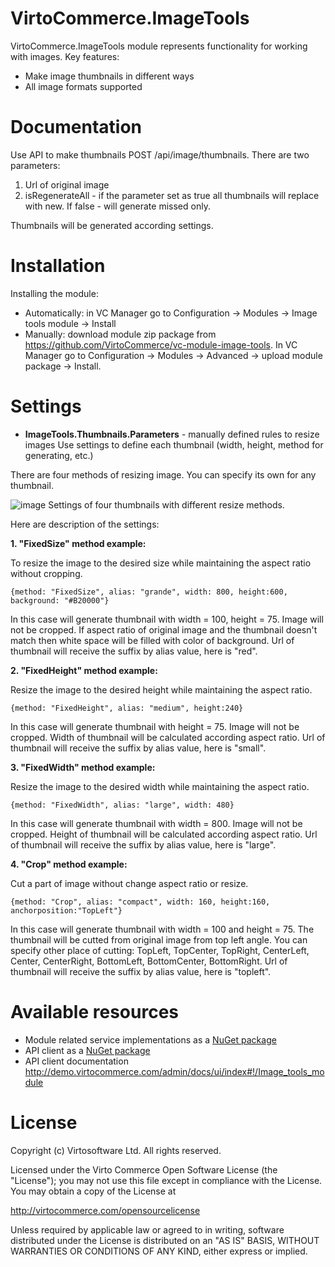 


# VirtoCommerce.ImageTools
VirtoCommerce.ImageTools module represents functionality for working with images.
Key features:
* Make image thumbnails in different ways
* All image formats supported


# Documentation
Use API to make thumbnails POST /api/image/thumbnails.
There are two parameters:

1. Url of original image
2. isRegenerateAll - if the parameter set as true all thumbnails will replace with new. If false - will generate missed only.

Thumbnails will be generated according settings.

# Installation
Installing the module:
* Automatically: in VC Manager go to Configuration -> Modules -> Image tools module -> Install
* Manually: download module zip package from https://github.com/VirtoCommerce/vc-module-image-tools. In VC Manager go to Configuration -> Modules -> Advanced -> upload module package -> Install.

# Settings
* **ImageTools.Thumbnails.Parameters** -  manually defined rules to resize images
Use settings to define each thumbnail (width, height, method for generating, etc.)

There are four methods of resizing image. You can specify  its own for any thumbnail.

![image](https://cloud.githubusercontent.com/assets/7059355/16445900/38c49044-3de5-11e6-94d5-bb71de59444c.png)
Settings of four thumbnails with different resize methods.

Here are description of the settings:

**1. "FixedSize" method example:**

To resize the image to the desired size while maintaining the aspect ratio without cropping.
```
{method: "FixedSize", alias: "grande", width: 800, height:600, background: "#B20000"} 
```
In this case will generate thumbnail with width = 100, height = 75. Image will not be cropped. If aspect ratio of original image and the thumbnail doesn't match then white space will be filled with color of background. Url of thumbnail will receive the suffix by alias value, here is "red".

**2. "FixedHeight" method example:**

Resize the image to the desired height while maintaining the aspect ratio.
```
{method: "FixedHeight", alias: "medium", height:240}
```
In this case will generate thumbnail with height = 75. Image will not be cropped. Width of thumbnail will be calculated according aspect ratio. Url of thumbnail will receive the suffix by alias value, here is "small".

**3. "FixedWidth" method example:**

Resize the image to the desired width while maintaining the aspect ratio.
```
{method: "FixedWidth", alias: "large", width: 480}
```
In this case will generate thumbnail with width = 800. Image will not be cropped. Height of thumbnail will be calculated according aspect ratio. Url of thumbnail will receive the suffix by alias value, here is "large".

**4. "Crop" method example:**

Cut a part of image without change aspect ratio or resize.
```
{method: "Crop", alias: "compact", width: 160, height:160, anchorposition:"TopLeft"}
```
In this case will generate thumbnail with width = 100 and height = 75. The thumbnail will be cutted from original image from top left angle. You can specify other place of cutting: TopLeft, TopCenter, TopRight, CenterLeft, Center, CenterRight, BottomLeft, BottomCenter, BottomRight.  Url of thumbnail will receive the suffix by alias value, here is "topleft".


# Available resources
* Module related service implementations as a <a href="https://www.nuget.org/packages/VirtoCommerce.ImageTools.Data" target="_blank">NuGet package</a>
* API client as a <a href="https://www.nuget.org/packages/VirtoCommerce.ImageToolsModule.Client" target="_blank">NuGet package</a>
* API client documentation http://demo.virtocommerce.com/admin/docs/ui/index#!/Image_tools_module

# License
Copyright (c) Virtosoftware Ltd.  All rights reserved.

Licensed under the Virto Commerce Open Software License (the "License"); you
may not use this file except in compliance with the License. You may
obtain a copy of the License at

http://virtocommerce.com/opensourcelicense

Unless required by applicable law or agreed to in writing, software
distributed under the License is distributed on an "AS IS" BASIS,
WITHOUT WARRANTIES OR CONDITIONS OF ANY KIND, either express or
implied.
